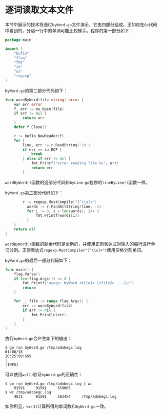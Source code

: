 # **逐词读取文本文件**

本节中展示的技术将通过`byWord.go`文件演示，它由四部分组成。正如你在`Go`代码中看到的，分隔一行中的单词可能比较棘手。程序的第一部分如下：

```go
package main

import (
	"bufio"
	"flag"
	"fmt"
	"io"
	"os"
	"regexp"
)
```

`byWord.go`的第二部分代码如下：

```go
func wordByWord(file string) error {
	var err error
	f, err := os.Open(file)
	if err != nil {
		return err
	}
	defer f.Close()

	r := bufio.NewReader(f)
	for {
		line, err := r.ReadString('\n')
		if err == io.EOF {
			break
		} else if err != nil {
			fmt.Printf("error reading file %s", err)
			return err
		}
```

`wordByWord()`函数的这部分代码和`byLine.go`程序的`lineByLine()`函数一样。

`byWord.go`第三部分代码如下：

```go
    	r := regexp.MustCompile("[^\\s]+")
		  words := r.FindAllString(line, -1)
		  for i := 0; i < len(words); i++ {
			  fmt.Printf(words[i])
		  }
	}
	return nil
}
```

`wordByWord()`函数的剩余代码是全新的，并使用正则表达式对输入的每行进行单词分割。正则表达式`regexp.MustCompile("[^\\s]+")`使用空格分割单词。

`byWord.go`的最后一部分代码如下：

```go
func main() {
	flag.Parse()
	if len(flag.Args()) == 0 {
		fmt.Printf("usage: byWord <file1> [<file2> ...]\n")
		return
	}

	for _, file := range flag.Args() {
		err := wordByWord(file)
		if err != nil {
			fmt.Println(err)
		}
	}
}
```

执行`byWord.go`会产生如下的输出：

```shell
$ go run byWord.go /tmp/adobegc.log
01/08/18
20:25:09:669
|
[INFO]
```

可以使用`wc(1)`验证`byWord.go`的正确性：

```shell
$ go run byWord.go /tmp/adobegc.log | wc
    91591     91591     559005
$ wc /tmp/adobegc.log
    4831      91591     583454     /tmp/adobegc.log
```

如你所见，`wc(1)`计算所得的单词数和`byWord.go`一致。

